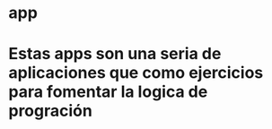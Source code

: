 # app   
# Estas apps son una seria de aplicaciones que como ejercicios para fomentar la logica de progración
